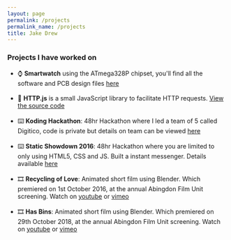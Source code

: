 ```yaml
---
layout: page
permalink: /projects
permalink_name: /projects
title: Jake Drew
---
```

### Projects I have worked on

- ⌚ **Smartwatch** using the ATmega328P chipset, you'll find all the software and PCB design files [here][smartwatch] <br><br>
- 🔗 **HTTP.js** is a small JavaScript library to facilitate HTTP requests. [View the source code][httpjs] <br><br>
- ⌨️ **Koding Hackathon**: 48hr Hackathon where I led a team of 5 called Digitico, code is private but details on team can be viewed [here][koding] <br><br>
- ⌨️ **Static Showdown 2016**: 48hr Hackathon where you are limited to only using HTML5, CSS and JS. Built a instant messenger. Details available [here][ss16] <br><br>
- 🎞️ **Recycling of Love**: Animated short film using Blender. Which premiered on 1st October 2016, at the annual Abingdon Film Unit screening. Watch on [youtube][recyclingoflove] or [vimeo][recyclingoflovevimeo] <br><br>
- 🎞️ **Has Bins**: Animated short film using Blender. Which premiered on 29th October 2018, at the annual Abingdon Film Unit screening. Watch on [youtube][hasbins] or [vimeo][hasbinsvimeo] <br><br>

[smartwatch]: https://github.com/jakedrew/SmartWatch
[httpjs]: https://github.com/jakedrew/HTTP.js
[koding]: https://github.com/koding/global.hackathon
[ss16]: https://gist.github.com/limhenry/f51330aa29e427fcc4ff#file-ss16-webapp-md
[recyclingoflove]: https://youtu.be/Z50Cs3LgAEw
[recyclingoflovevimeo]: https://vimeo.com/193466360
[hasbins]: https://youtu.be/XOawnRV5c-w
[hasbinsvimeo]: https://youtu.be/XOawnRV5c-w

